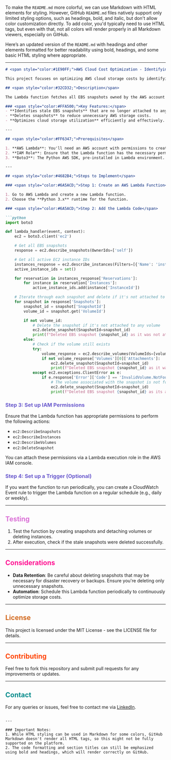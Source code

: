 To make the `README.md` more colorful, we can use Markdown with HTML elements for styling. However, GitHub `README.md` files natively support only limited styling options, such as headings, bold, and italic, but don't allow color customization directly. To add color, you'd typically need to use HTML tags, but even with that, not all colors will render properly in all Markdown viewers, especially on GitHub.

Here’s an updated version of the `README.md` with headings and other elements formatted for better readability using bold, headings, and some basic HTML styling where appropriate.

---

```markdown
# <span style="color:#1E90FF;">AWS Cloud Cost Optimization - Identifying Stale EBS Snapshots</span>

This project focuses on optimizing AWS cloud storage costs by identifying and deleting stale EBS snapshots that are no longer associated with any active EC2 instances. By cleaning up unused snapshots, you can significantly reduce storage costs while maintaining the integrity of your active instances.

## <span style="color:#32CD32;">Description</span>

The Lambda function fetches all EBS snapshots owned by the AWS account (`self`) and retrieves a list of active EC2 instances (running). For each snapshot, it checks if the associated volume exists and whether it is attached to any active instance. If the snapshot is not associated with any volume or is attached to a deleted volume, the function deletes the snapshot.

### <span style="color:#FFA500;">Key Features:</span>
- **Identifies stale EBS snapshots** that are no longer attached to any active EC2 instances.
- **Deletes snapshots** to reduce unnecessary AWS storage costs.
- **Optimizes cloud storage utilization** efficiently and effectively.

---

## <span style="color:#FF6347;">Prerequisites</span>

1. **AWS Lambda**: You'll need an AWS account with permissions to create Lambda functions.
2. **IAM Role**: Ensure that the Lambda function has the necessary permissions for `ec2:DescribeSnapshots`, `ec2:DescribeInstances`, `ec2:DescribeVolumes`, and `ec2:DeleteSnapshot`.
3. **Boto3**: The Python AWS SDK, pre-installed in Lambda environment.

---

## <span style="color:#4682B4;">Steps to Implement</span>

### <span style="color:#6A5ACD;">Step 1: Create an AWS Lambda Function</span>

1. Go to AWS Lambda and create a new Lambda function.
2. Choose the **Python 3.x** runtime for the function.

### <span style="color:#6A5ACD;">Step 2: Add the Lambda Code</span>

```python
import boto3

def lambda_handler(event, context):
    ec2 = boto3.client('ec2')

    # Get all EBS snapshots
    response = ec2.describe_snapshots(OwnerIds=['self'])

    # Get all active EC2 instance IDs
    instances_response = ec2.describe_instances(Filters=[{'Name': 'instance-state-name', 'Values': ['running']}])
    active_instance_ids = set()

    for reservation in instances_response['Reservations']:
        for instance in reservation['Instances']:
            active_instance_ids.add(instance['InstanceId'])

    # Iterate through each snapshot and delete if it's not attached to any volume or the volume is not attached to a running instance
    for snapshot in response['Snapshots']:
        snapshot_id = snapshot['SnapshotId']
        volume_id = snapshot.get('VolumeId')

        if not volume_id:
            # Delete the snapshot if it's not attached to any volume
            ec2.delete_snapshot(SnapshotId=snapshot_id)
            print(f"Deleted EBS snapshot {snapshot_id} as it was not attached to any volume.")
        else:
            # Check if the volume still exists
            try:
                volume_response = ec2.describe_volumes(VolumeIds=[volume_id])
                if not volume_response['Volumes'][0]['Attachments']:
                    ec2.delete_snapshot(SnapshotId=snapshot_id)
                    print(f"Deleted EBS snapshot {snapshot_id} as it was taken from a volume not attached to any running instance.")
            except ec2.exceptions.ClientError as e:
                if e.response['Error']['Code'] == 'InvalidVolume.NotFound':
                    # The volume associated with the snapshot is not found (it might have been deleted)
                    ec2.delete_snapshot(SnapshotId=snapshot_id)
                    print(f"Deleted EBS snapshot {snapshot_id} as its associated volume was not found.")
```

### <span style="color:#6A5ACD;">Step 3: Set up IAM Permissions</span>

Ensure that the Lambda function has appropriate permissions to perform the following actions:
- `ec2:DescribeSnapshots`
- `ec2:DescribeInstances`
- `ec2:DescribeVolumes`
- `ec2:DeleteSnapshot`

You can attach these permissions via a Lambda execution role in the AWS IAM console.

### <span style="color:#6A5ACD;">Step 4: Set up a Trigger (Optional)</span>

If you want the function to run periodically, you can create a CloudWatch Event rule to trigger the Lambda function on a regular schedule (e.g., daily or weekly).

---

## <span style="color:#DA70D6;">Testing</span>

1. Test the function by creating snapshots and detaching volumes or deleting instances.
2. After execution, check if the stale snapshots were deleted successfully.

---

## <span style="color:#FF1493;">Considerations</span>

- **Data Retention**: Be careful about deleting snapshots that may be necessary for disaster recovery or backups. Ensure you're deleting only unnecessary snapshots.
- **Automation**: Schedule this Lambda function periodically to continuously optimize storage costs.

---

## <span style="color:#D2691E;">License</span>

This project is licensed under the MIT License - see the LICENSE file for details.

---

## <span style="color:#FF4500;">Contributing</span>

Feel free to fork this repository and submit pull requests for any improvements or updates.

---

## <span style="color:#008B8B;">Contact</span>

For any queries or issues, feel free to contact me via [LinkedIn](https://linkedin.com).

```

---

### Important Notes:
1. While HTML styling can be used in Markdown for some colors, GitHub Markdown doesn't render all HTML tags, so this might not be fully supported on the platform.
2. The code formatting and section titles can still be emphasized using bold and headings, which will render correctly on GitHub.
